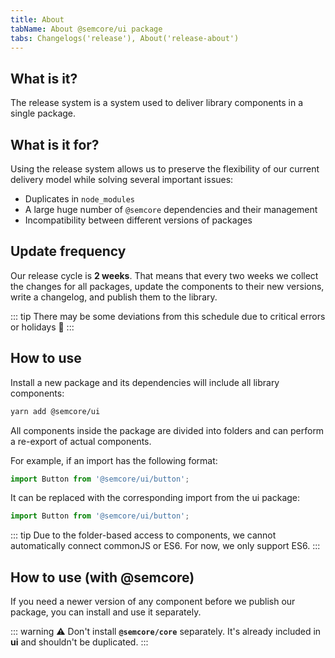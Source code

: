 ```yaml
---
title: About
tabName: About @semcore/ui package
tabs: Changelogs('release'), About('release-about')
---
```


## What is it?

The release system is a system used to deliver library components in a single package.

## What is it for?

Using the release system allows us to preserve the flexibility of our current delivery model while solving several important issues:

- Duplicates in `node_modules`
- A large huge number of `@semcore` dependencies and their management
- Incompatibility between different versions of packages

## Update frequency

Our release cycle is **2 weeks**. That means that every two weeks we collect the changes for all packages, update the components to their new versions, write a changelog, and publish them to the library.

::: tip
There may be some deviations from this schedule due to critical errors or holidays 🥳
:::

## How to use

Install a new package and its dependencies will include all library components:

```bash
yarn add @semcore/ui
```

All components inside the package are divided into folders and can perform a re-export of actual components.

For example, if an import has the following format:

```js
import Button from '@semcore/ui/button';
```

It can be replaced with the corresponding import from the ui package:

```js
import Button from '@semcore/ui/button';
```

::: tip
Due to the folder-based access to components, we cannot automatically connect commonJS or ES6. For now, we only support ES6.
:::

## How to use (with @semcore)

If you need a newer version of any component before we publish our package, you can install and use it separately.

::: warning
:warning: Don't install **`@semcore/core`** separately. It's already included in **ui** and shouldn't be duplicated.
:::
